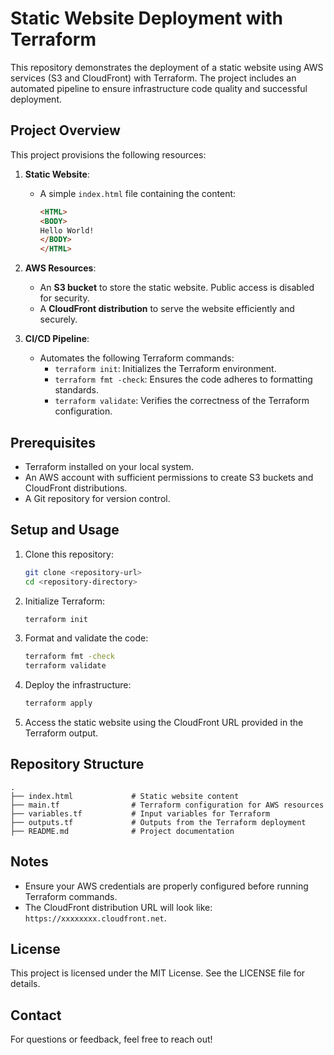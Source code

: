 # Static Website Deployment with Terraform

This repository demonstrates the deployment of a static website using AWS services (S3 and CloudFront) with Terraform. The project includes an automated pipeline to ensure infrastructure code quality and successful deployment.

## Project Overview

This project provisions the following resources:

1. **Static Website**:
   - A simple `index.html` file containing the content:
     ```html
     <HTML>
     <BODY> 
     Hello World! 
     </BODY> 
     </HTML>
     ```

2. **AWS Resources**:
   - An **S3 bucket** to store the static website. Public access is disabled for security.
   - A **CloudFront distribution** to serve the website efficiently and securely.

3. **CI/CD Pipeline**:
   - Automates the following Terraform commands:
     - `terraform init`: Initializes the Terraform environment.
     - `terraform fmt -check`: Ensures the code adheres to formatting standards.
     - `terraform validate`: Verifies the correctness of the Terraform configuration.

## Prerequisites

- Terraform installed on your local system.
- An AWS account with sufficient permissions to create S3 buckets and CloudFront distributions.
- A Git repository for version control.

## Setup and Usage

1. Clone this repository:
   ```bash
   git clone <repository-url>
   cd <repository-directory>
   ```

2. Initialize Terraform:
   ```bash
   terraform init
   ```

3. Format and validate the code:
   ```bash
   terraform fmt -check
   terraform validate
   ```

4. Deploy the infrastructure:
   ```bash
   terraform apply
   ```

5. Access the static website using the CloudFront URL provided in the Terraform output.

## Repository Structure

```plaintext
.
├── index.html             # Static website content
├── main.tf                # Terraform configuration for AWS resources
├── variables.tf           # Input variables for Terraform
├── outputs.tf             # Outputs from the Terraform deployment
├── README.md              # Project documentation
```

## Notes

- Ensure your AWS credentials are properly configured before running Terraform commands.
- The CloudFront distribution URL will look like: `https://xxxxxxxx.cloudfront.net`.

## License

This project is licensed under the MIT License. See the LICENSE file for details.

## Contact

For questions or feedback, feel free to reach out!
